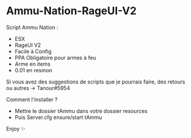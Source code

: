 # Ammu-Nation-RageUI-V2

Script Ammu Nation :
- ESX
- RageUI V2
- Facile à Config
- PPA Obligatoire pour armes à feu
- Arme en items
- 0.01 en resmon

Si vous avez des suggestions de scripts que je pourrais faire, des retours ou autres → Tanour#5954

Comment l'installer ?

- Mettre le dossier tAmmu dans votre dossier resources
- Puis Server.cfg ensure/start tAmmu

Enjoy ✨
